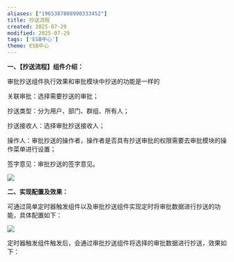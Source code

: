 ```yaml
---
aliases: ["1965387808990333452"]
title: 抄送流程
created: 2025-07-29
modified: 2025-07-29
tags: ['ESB中心']
theme: ESB中心
---
```


**一、【抄送流程】组件介绍：**

审批抄送组件执行效果和审批模块中抄送的功能是一样的

关联审批：选择需要抄送的审批；

抄送类型：分为用户、部门、群组、所有人；

抄送接收人：选择审批抄送接收人；

操作人：审批抄送的操作者，操作者是否具有抄送审批的权限需要去审批模块的操作菜单进行设置；

签字意见：审批抄送的签字意见。

![](https://myhelpdoc.oss-cn-heyuan.aliyuncs.com/mdimages/064785fa63f02a5d1e168b8404611cfd.jpg)

**二、实现配置及效果：**

可通过简单定时器触发组件以及审批抄送组件实现定时将审批数据进行抄送的功能，具体配置如下：

![](https://myhelpdoc.oss-cn-heyuan.aliyuncs.com/mdimages/69f160147bcb280f281a84aab0f67784.jpg)

定时器触发组件触发后，会通过审批抄送组件将选择的审批数据进行抄送，效果如下：

